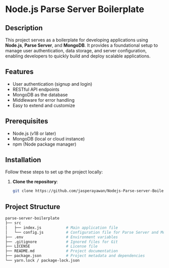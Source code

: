 # Node.js Parse Server Boilerplate

## Description
This project serves as a boilerplate for developing applications using **Node.js**, **Parse Server**, and **MongoDB**. It provides a foundational setup to manage user authentication, data storage, and server configuration, enabling developers to quickly build and deploy scalable applications.

## Features
- User authentication (signup and login)
- RESTful API endpoints
- MongoDB as the database
- Middleware for error handling
- Easy to extend and customize

## Prerequisites
- Node.js (v18 or later)
- MongoDB (local or cloud instance)
- npm (Node package manager)

## Installation
Follow these steps to set up the project locally:

1. **Clone the repository**:
   ```bash
   git clone https://github.com/jasperayawan/Nodejs-Parse-server-Boilerplate.git

## Project Structure

```bash
parse-server-boilerplate
├── src
│   ├── index.js           # Main application file
│   └── config.js          # Configuration file for Parse Server and MongoDB
├── .env                   # Environment variables
├── .gitignore             # Ignored files for Git
├── LICENSE                # License file
├── README.md              # Project documentation
├── package.json           # Project metadata and dependencies
└── yarn.lock / package-lock.json


